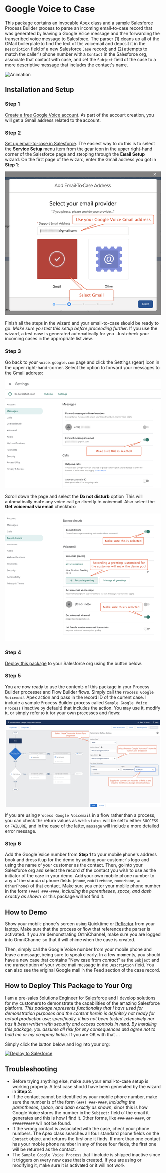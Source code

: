 # Google Voice to Case

This package contains an invocable Apex class and a sample Salesforce Process Builder process to parse an incoming email-to-case record that was generated by leaving a Google Voice message and then forwarding the transcribed voice message to Salesforce. The parser (1) cleans up all of the GMail boilerplate to find the text of the voicemail and deposit it in the `Description` field of a new Salesforce `Case` record; and (2) attempts to match the caller's phone number with a `Contact` in the Salesforce org, associate that contact with case, and set the `Subject` field of the case to a more descriptive message that includes the contact's name.

![Animation](/images/Google_Voicemail_Animated.gif)


## Installation and Setup

### Step 1

[Create a free Google Voice account](https://support.google.com/voice/answer/7207482?hl=en&ref_topic=1707989). As part of the account creation, you will get a Gmail address related to the account.

### Step 2

[Set up email-to-case in Salesforce](https://help.salesforce.com/articleView?id=customizesupport_enabling_email_to_case.htm). The easiest way to do this is to select the **Service Setup** menu item from the gear icon in the upper right-hand corner of the Salesforce page and stepping through the **Email Setup** wizard. On the first page of the wizard, enter the Gmail address you got in **Step 1**:

![Email-to-Case Wizard](/images/Email_to_Case_Dialog.png)

Finish all the steps in the wizard and your email-to-case should be ready to go. *Make sure you test this setup before proceeding further*. If you use the wizard, a test case is generated automatically for you. Just check your incoming cases in the appropriate list view.

### Step 3

Go back to your `voice.google.com` page and click the Settings (gear) icon in the upper right-hand-corner. Select the option to forward your messages to the Gmail address:

![Forward Messages](/images/Forward_Messages.png)

Scroll down the page and select the **Do not disturb** option. This will automatically make any voice call go directly to voicemail. Also select the **Get voicemail via email** checkbox:

![Do Not Disturb](/images/Do_Not_Disturb.png)

### Step 4

[Deploy this package](#how-to-deploy-this-package-to-your-org) to your Salesforce org using the button below.

### Step 5

You are now ready to use the contents of this package in your Process Builder processes and Flow Builder flows. Simply call the `Process Google Voicemail` Apex action and pass in the record ID of the current case. I include a sample Process Builder process called `Sample Google Voice Process` (inactive by default) that includes the action. You may use it, modify it, or simply refer to it for your own processes and flows:

![Process Google Voicemail Action](/images/Process_Google_Voicemail.png)

If you are using `Process Google Voicemail` in a flow rather than a process, you can check the return values as well: `status` will be set to either `SUCCESS` or `FAILURE`, and in the case of the latter, `message` will include a more detailed error message.

### Step 6

Add the Google Voice number from **Step 1** to your mobile phone's address book and dress it up for the demo by adding your customer's logo and using the name of your customer as the contact. Then, go into your Salesforce org and select the record of the contact you wish to use as the initiator of the case in your demo. Add your own mobile phone number to any of the standard phone fields (`Phone`, `MobilePhone`, `HomePhone`, or `OtherPhone`) of that contact. Make sure you enter your mobile phone number in the form `(###) ###-####`, *including the parentheses, space, and dash exactly as shown*, or this package will not find it.


## How to Demo

Show your mobile phone's screen using Quicktime or [Reflector](https://www.airsquirrels.com/reflector/features/mac-and-windows) from your laptop. Make sure that the process or flow that references the parser is activated. If you are demonstrating OmniChannel, make sure you are logged into OmniChannel so that it will chime when the case is created.

Then, simply call the Google Voice number from your mobile phone and leave a message, being sure to speak clearly. In a few moments, you should have a new case that contains "New case from *contact*" as the `Subject` and the transcription of your voice mail message in the `Description` field. You can also see the original Google mail in the Feed section of the case record.


## How to Deploy This Package to Your Org

I am a pre-sales Solutions Engineer for [Salesforce](https://www.salesforce.com) and I develop solutions for my customers to demonstrate the capabilities of the amazing Salesforce platform. *This package represents functionality that I have used for demonstration purposes  and the content herein is definitely not ready for actual production use; specifically, it has not been tested extensively nor has it been written with security and access controls in mind. By installing this package, you assume all risk for any consequences and agree not to hold me or my company liable.*  If you are OK with that ...

Simply click the button below and log into your org:

<a href="https://githubsfdeploy.herokuapp.com">
  <img alt="Deploy to Salesforce"
       src="https://raw.githubusercontent.com/afawcett/githubsfdeploy/master/src/main/webapp/resources/img/deploy.png">
</a>


## Troubleshooting

- Before trying anything else, make sure your email-to-case setup is working properly. A test case should have been generated by the wizard in **Step 2**.
- If the contact cannot be identified by your mobile phone number, make sure the number is of the form `(###) ###-####`, *including the parentheses, space, and dash exactly as shown*, since this is how Google Voice stores the number in the `Subject:` field of the email it generates and this is how I find it. Other forms, like `###-###-####`, or `##########` will not be found.
- If the wrong contact is associated with the case, check your phone numbers. The Apex class searches all four standard phone fields on the `Contact` object and returns the first one it finds. If more than one contact has your mobile phone number in any of those four fields, the first one will be returned as the contact.
- The `Sample Google Voice Process` that I include is shipped inactive since it triggers on every new case that is created. If you are using or modifying it, make sure it is activated or it will not work.